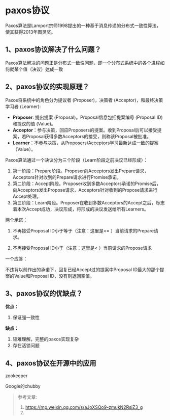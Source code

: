 # paxos协议

Paxos算法是Lamport宗师1998提出的一种基于消息传递的分布式一致性算法，使其获得2013年图灵奖。

## 1、paxos协议解决了什么问题？

Paxos算法解决的问题正是分布式一致性问题，即一个分布式系统中的各个进程如何就某个值（决议）达成一致

## 2、paxos协议的实现原理？

Paxos将系统中的角色分为提议者 (Proposer)，决策者 (Acceptor)，和最终决策学习者 (Learner):

- **Proposer**: 提出提案 (Proposal)。Proposal信息包括提案编号 (Proposal ID) 和提议的值 (Value)。
- **Acceptor**：参与决策，回应Proposers的提案。收到Proposal后可以接受提案，若Proposal获得多数Acceptors的接受，则称该Proposal被批准。
- **Learner**：不参与决策，从Proposers/Acceptors学习最新达成一致的提案（Value）。



Paxos算法通过一个决议分为三个阶段（Learn阶段之前决议已经形成）：

1. 第一阶段：Prepare阶段。Proposer向Acceptors发出Prepare请求，Acceptors针对收到的Prepare请求进行Promise承诺。
2. 第二阶段：Accept阶段。Proposer收到多数Acceptors承诺的Promise后，向Acceptors发出Propose请求，Acceptors针对收到的Propose请求进行Accept处理。
3. 第三阶段：Learn阶段。Proposer在收到多数Acceptors的Accept之后，标志着本次Accept成功，决议形成，将形成的决议发送给所有Learners。



两个承诺：

1. 不再接受Proposal ID小于等于（注意：这里是<= ）当前请求的Prepare请求。

2. 不再接受Proposal ID小于（注意：这里是< ）当前请求的Propose请求

一个应答：

不违背以前作出的承诺下，回复已经Accept过的提案中Proposal ID最大的那个提案的Value和Proposal ID，没有则返回空值。

## 3、paxos协议的优缺点？

**优点：**

1. 保证强一致性



**缺点：**

1. 较难理解，完整的paxos实现复杂
2. 存在活锁问题



## 4、paxos协议在开源中的应用

zookeeper

Google的chubby



> 参考文章:
>
> 1. https://mp.weixin.qq.com/s/aJoXSQo9-zmukN2RsiZ3_g
> 2. 